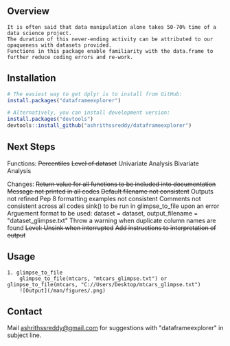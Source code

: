 <!-- README.md is generated from README.Rmd. Please edit that file -->

## Overview
```
It is often said that data manipulation alone takes 50-70% time of a data science project. 
The duration of this never-ending activity can be attributed to our opaqueness with datasets provided.
Functions in this package enable familiarity with the data.frame to further reduce coding errors and re-work.
```

## Installation
``` r
# The easiest way to get dplyr is to install from GitHub:
install.packages("dataframeexplorer")

# Alternatively, you can install development version:
install.packages("devtools")
devtools::install_github("ashrithssreddy/dataframeexplorer")
```

## Next Steps
Functions:
~~Percentiles~~
~~Level of dataset~~
Univariate Analysis
Bivariate Analysis

Changes:
~~Return value for all functions to be included into documentation~~
~~Message not printed in all codes~~
~~Default filename not consistent~~
Outputs not refined
Pep 8 formatting
examples not consistent
Comments not consistent across all codes
sink() to be run in glimpse_to_file upon an error
Arguement format to be used: dataset = dataset, output_filename = "dataset_glimpse.txt"
Throw a warning when duplicate column names are found
~~Level: Unsink when interrupted~~
	~~Add instructions to interpretation of output~~

## Usage
```
1. glimpse_to_file
	glimpse_to_file(mtcars, "mtcars_glimpse.txt") or glimpse_to_file(mtcars, "C://Users/Desktop/mtcars_glimpse.txt")
	![Output](/man/figures/.png)

```

## Contact
Mail ashrithssreddy@gmail.com for suggestions with "dataframeexplorer" in subject line.